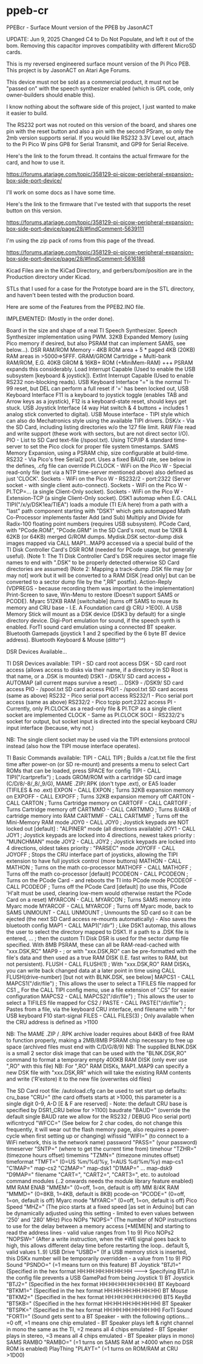 # ppeb-cr
PPEBcr - Surface Mount version of the PPEB by JasonACT

UPDATE: Jun 9, 2025
Changed C4 to Do Not Populate, and left it out of the bom.
Removing this capacitor improves compatibility with different MicroSD cards.



This is my reversed engineered surface mount version of the Pi Pico PEB.
This project is by JasonACT on Atari Age Forums.


This device must not be sold as a commercial product, it must not be "passed on" with the speech synthesizer enabled (which is GPL code, only owner-builders should enable this).



I know nothing about the software side of this project, I just wanted to make it easier to build.

The RS232 port was not routed on this version of the board, and shares one pin with the reset button 
and also a pin with the second PSram, so only the 2mb version supports serial.
If you would like RS232 3.3V Level out, attach to the Pi Pico W pins GP8 for Serial Transmit, and GP9 for Serial Receive.


Here's the link to the forum thread. It contains the actual firmware for the card, and how to use it.

https://forums.atariage.com/topic/358129-pi-picow-peripheral-expansion-box-side-port-device/

I'll work on some docs as I have some time.


Here's the link to the firmware that I've tested with that supports the reset button on this version.

https://forums.atariage.com/topic/358129-pi-picow-peripheral-expansion-box-side-port-device/page/28/#findComment-5639111


I'm using the zip pack of roms from this page of the thread.

https://forums.atariage.com/topic/358129-pi-picow-peripheral-expansion-box-side-port-device/page/28/#findComment-5616188



Kicad Files are in the KiCad Directory, and gerbers/bom/position are in the Production directory under Kicad.

STLs that I used for a case for the Prototype board are in the STL directory, and haven't been tested with the production board.

Here are some of the Features from the PPEB2.INO file.


IMPLEMENTED: (Mostly in the order done).

Board in the size and shape of a real TI Speech Synthesizer.
Speech Synthesizer implementation using PWM.
32KB Expanded Memory (using Pico memory if desired, but also PSRAM that can implement SAMS, see below...).
DSR RAM/ROM Memory - 4KB ROM area + 5 * paged 4KB (20KB) RAM areas in >5000=>5FFF.
GRAM/GROM Cartridge + Multi-bank RAM/ROM, E.G. 40KB GROM & 16KB+ ROM (+MiniMem-RAM) +++ PSRAM expands this considerably.
Load Interrupt Capable (Used to enable the USB subsystem [keyboard & joystick]).
ExtInt Interrupt Capable (Used to enable RS232 non-blocking reads).
USB Keyboard Interface "=" is the normal TI-99 reset, but DEL can perform a full reset if '=' has been locked out,
USB Keyboard Interface F11 is a keyboard to joystick toggle (enables TAB and Arrow keys as a joystick), F12 is a
keyboard-state reset, should keys get stuck.
USB Joystick Interface (4 way Hat switch & 4 buttons + includes 1 analog stick converted to digital).
USB Mouse interface - TIPI style which can also do Mechatronics style using the available TIPI drivers.
DSK/x - Via the SD Card, including listing directories w/o the 127 file limit.
RAW File read and write support (these work with sectors, but are not direct sector I/O).
PIO - List to SD Card text-file (/spool.txt).
Using TCP/IP & standard time-server to set the Pico clock for proper file system timestamps.
SAMS Memory Expansion, using a PSRAM chip, size configurable at build-time.
RS232 - Via Pico's free Serial2 port. Uses a fixed BAUD rate, see below in the defines, .cfg file can override
PI.CLOCK - WiFi on the Pico W - Special read-only file (set via a NTP time-server mentioned above) also defined as just 'CLOCK'.
Sockets - WiFi on the Pico W - RS232/2 - port:2322 (Server socket - with single client auto-connect).
Sockets - WiFi on the Pico W - PI.TCP=... (a single Client-Only socket).
Sockets - WiFi on the Pico W - Extension-TCP (a single Client-Only socket).
DSK1 automap when E.G. CALL TIPI("/x/y/DSK1ea/TIEA") loads a module (TI E/A here) from a path with a "last" path component starting with "DSK1"
 which gets automapped
Math Co-Processor implements faster Add (and Sub) Multiply and Divide for Radix-100 floating point numbers (requires USB subsystem).
PCode Card, with "PCode.ROM", "PCode.GRM" in the SD Card's root, must be 12KB & 62KB (or 64KB) merged G/ROM dumps.
Mydisk.DSK sector-dump disk images mapped via CALL MAP1...MAP9 accessed via a special build of the TI Disk Controller Card's DSR ROM (needed for
PCode usage, but generally useful).
 (Note 1: The TI Disk Controller Card's DSR requires sector image file names to end with ".DSK" to be properly detected otherwise SD Card directories
  are assumed)
 (Note 2: Mapping a track-dump .DSK file may [or may not] work but it will be converted to a RAM DISK [read only] but can be converted to a sector
 dump file by the ",RR" postfix).
Action-Reply (VDPREGS - because recording them was important to the implementation) Print-Screen to save, Win-Menu to restore
 (Doesn't support SAMS or PCODE).
Myarc 512KB RAM [switchable] (turns off SAMS to reuse its memory and CRU base - I.E. A Foundation card @ CRU >1E00).
A USB Memory Stick will mount as a DSK device (DSK3 by default) for a single directory device.
Digi-Port emulation for sound, if the speech synth is enabled.
ForTI sound card emulation using a connected BT speaker.
Bluetooth Gamepads (joystick 1 and 2 specified by the 6 byte BT device address).
Bluetooth Keyboard & Mouse (ditto^^)


DSR Devices Available...

TI DSR Devices available:
TIPI    - SD card root access
DSK     - SD card root access (allows access to disks via their name, if a directory in SD Root is that name, or a .DSK is mounted)
DSK1    - /DSK1/ SD card access + AUTOMAP (all current maps survive a reset)
...
DSK9    - /DSK9/ SD card access
PIO     - /spool.txt SD card access
PIO/1   - /spool.txt SD card access (same as above)
RS232   - Pico serial port access
RS232/1 - Pico serial port access (same as above)
RS232/2 - Pico tcpip port:2322 access
PI      - Currently, only PI.CLOCK as a read-only file & PI.TCP as a single client socket are implemented
CLOCK   - Same as PI.CLOCK
SOCI    - RS232/2's socket for output, but socket input is directed into the special keyboard CRU input interface (because, why not.)

NB: The single client socket may be used via the TIPI extensions protocol instead (also how the TIPI mouse interface operates).

TI Basic Commands available:
TIPI    - CALL TIPI                 ; Builds a /cat.txt file the first time after power-on (or SD re-mount) and presents a menu to select Cart ROMs that can be loaded, press SPACE for config
TIPI    - CALL TIPI("/cartprefix")  ; Loads GROM/ROM with a cartridge SD card image (C/D/8/-8/_8/_9/G), MAME .ZIP/.RPK (don't type .ext), or EA5 loader (TIFILES & no .ext)
EXPON   - CALL EXPON                ; Turns 32KB expansion memory on
EXPOFF  - CALL EXPOFF               ; Turns 32KB expansion memory off
CARTON  - CALL CARTON               ; Turns Cartridge memory on
CARTOFF - CALL CARTOFF              ; Turns Cartridge memory off
CARTMMO - CALL CARTMMO              ; Turns 8/4KB of cartridge memory into RAM
CARTMMF - CALL CARTMMF              ; Turns off the Mini-Memory RAM mode
JOY0    - CALL JOY0                 ; Joystick keypads are NOT locked out                        [default] : "ALPINER" mode (all directions available)
JOY1    - CALL JOY1                 ; Joystick keypads are locked into 4 directions, newest takes priority : "MUNCHMAN" mode
JOY2    - CALL JOY2                 ; Joystick keypads are locked into 4 directions, oldest takes priority : "PARSEC" mode
JOYOFF  - CALL JOYOFF               ; Stops the CRU interface part of joysticks, allowing the TIPI extension to have full joystick control (more buttons)
MATHON  - CALL MATHON               ; Turns on the math co-processor
MATHOFF - CALL MATHOFF              ; Turns off the math co-processor [default]
PCODEON - CALL PCODEON              ; Turns on the PCode Card - and reboots the TI into PCode mode
PCODEOF - CALL PCODEOF              ; Turns off the PCode Card [default] (to use this, PCode 'H'alt must be used, clearing low-mem would otherwise restart the PCode Card on a reset)
MYARCON - CALL MYARCON              ; Turns SAMS memory into Myarc mode
MYARCOF - CALL MYARCOF              ; Turns off Myarc mode, back to SAMS
UNMOUNT - CALL UNMOUNT              ; Unmounts the SD card so it can be ejected (the next SD Card access re-mounts automatically) - Also saves the bluetooth config
MAP1    - CALL MAP1("/dir")         ; Like DSK1 automap, this allows the user to select the directory mapped to DSK1.  If a path to a .DSK file is entered,
...                                 ; then the custom TI Disk DSR is used for the sector dump file specified.  With 8MB PSRAM, these can all be RAM-read-cached with "xxx.DSK,RC"
MAP9    -                           ; or with "xxx.DSK,RO" can be pre-formatted with the file's data and then used as a true RAM DISK (I.E. fast writes to RAM, but not persistent).
FLUSH   - CALL FLUSH(1)             ; With "xxx.DSK,RO" RAM DISKs, you can write back changed data at a later point in time using CALL FLUSH(drive-number) [but not with BLNK.DSK, see below]
MAPCS1  - CALL MAPCS1("/dir/file")  ; This allows the user to select a TIFILES file mapped for CS1 \_ For the CALL TIPI config menu, use a file extension of ".CS" for easier configuration
MAPCS2  - CALL MAPCS2("/dir/file")  ; This allows the user to select a TIFILES file mapped for CS2 /
PASTE   - CALL PASTE("/dir/file")   ; Pastes from a file, via the keyboard CRU interface, end filename with ":" for USB keyboard <CTRL><ALT>F10 start-signal
FILES   - CALL FILES(3)             ; Only available when the CRU address is defined as >1100

NB: The MAME .ZIP / .RPK archive loader requires about 84KB of free RAM to function properly, making a 2MB/8MB PSRAM chip necessary to free up space (archived files must end with C/D/G/8/9)
NB: The supplied BLNK.DSK is a small 2 sector disk image that can be used with the "BLNK.DSK,RO" command to format a temporary empty 400KB RAM DISK (only ever use ",RO" with this file)
NB: For ",RO" RAM DISKs, MAP1..MAP9 can specify a new DSK file with "xxx.DSK,RR" which will take the existing RAM contents and write ('R'estore) it to the new file (overwrites old files)


The SD Card root file: /autoload.cfg can be used to set start up defaults:
cru_base    "CRU="   (the card offsets starts at >1000, this parameter is a single digit 0-9, A-D [E & F are reserved] - Note: the default CRU base is specified by DSR1_CRU below for >1100)
baudrate    "BAUD="  (override the default single BAUD rate we allow for the RS232 / DEBUG Pico serial port)
wificntrycd "WFCC="  (See below for 2 char codes, do not change this frequently, it will wear out the flash memory page, also requires a power-cycle when first setting up or changing)
wifissid    "WIFI="  (to connect to a WiFi network, this is the network name)
password    "PASS="  (your password)
timeserver  "SNTP="  (where to get the current time from)
timehour    "TZHR="  (timezone hours offset)
timemins    "TZMN="  (timezone minutes offset)
timeformat  "TMFT="  (0=US %m/%d/%y, 1=AUS %d/%m/%y)
map-cs1     "C1MAP="
map-cs2     "C2MAP="
map-dsk1    "D1MAP=" ...
map-dsk9    "D9MAP="
filename    "CART=", "CART2=", "CART3=", etc. to autoload command modules (..2 onwards needs the module library feature enabled)
MM RAM ENAB "MMEM="  (0=off, 1=on, default is off)
MM 8/4K RAM "MMMD="  (0=8KB, 1=4KB, default is 8KB)
pcode-on    "PCODE=" (0=off, 1=on, default is off)
Myarc mode  "MYARC=" (0=off, 1=on, default is off)
Pico Speed  "MHZ="   (The pico starts at a fixed speed [as set in Arduino] but can be dynamically adjusted using this setting - limited to even values between '250' and '280' MHz)
Pico NOPs   "NOPS="  (The number of NOP instructions to use for the delay between a memory access [*MEMEN] and starting to read the address lines - valid value ranges from 1 to 9)
Pico NOPs2  "NOPSW=" (After a write instruction, when the *WE signal goes back to high, this allows different delay time before restarting the loop.. default 5, valid values 1..9)
USB Drive   "USBD="  (If a USB memory stick is inserted, this DSKx number will be temporarily overridden - a value from 1 to 9)
PIO Sound   "PSNDO=" (=1 means turn on this feature)
BT Joystick "BTJ1="  (Specified in the hex format HH:HH:HH:HH:HH:HH  ---> Specifying BTJ1 in the config file prevents a USB GamePad from being Joystick 1)
BT Joystick "BTJ2="  (Specified in the hex format HH:HH:HH:HH:HH:HH)
BT Keyboard "BTKM1=" (Specified in the hex format HH:HH:HH:HH:HH:HH)
BT Mouse    "BTKM2=" (Specified in the hex format HH:HH:HH:HH:HH:HH)
BT5 KeyBd   "BT5KB=" (Specified in the hex format HH:HH:HH:HH:HH:HH)
BT Speaker  "BTSPK=" (Specified in the hex format HH:HH:HH:HH:HH:HH)
ForTI Sound "FORTI=" (Sound gets sent to a BT Speaker - with the following options...
                      =0 off,
                      =1 means one chip emulated    - BT Speaker plays left & right channel in mono the same as the TI,
                      =2 means all 4 chips emulated - BT Speaker plays in stereo,
                      =3 means all 4 chips emulated - BT Speaker plays in mono)
SAMS RAMBO  "RAMBO=" (=1 turns on SAMS RAM at >4000 when no DSR ROM is enabled)
PlayThing   "PLAYT=" (=1 turns on ROM/RAM at CRU >1D00)
